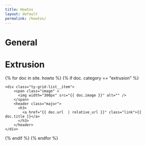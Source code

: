 ```yaml
---
title: Howtos
layout: default
permalink: /howtos/
---
```


<div class="container-fluid">

<h1>General</h1>

<h1>Extrusion</h1>

<div class="ty-vendor-plans">
{% for doc in site. howto %}
  {% if doc. category == "extrusion" %}

    <div class="ty-grid-list__item">
        <span class="image" >
          <img width="300px" src="{{ doc.image }}" alt="" />
        </span>
        <header class="major">
          <h3>
            <a href="{{ doc.url  | relative_url }}" class="link">{{ doc.title }}</a>
          </h3>
        </header>
    </div>

  {% endif %}
{% endfor %}
</div>
</div>
